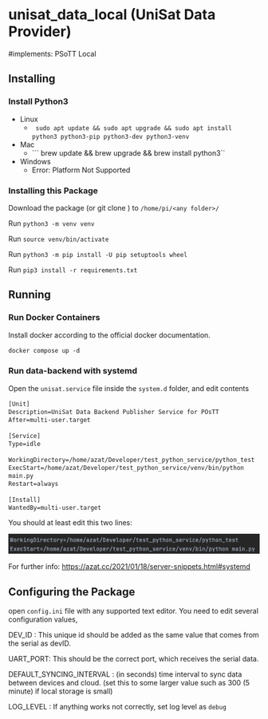 # unisat_data_local (UniSat Data Provider)

#implements: PSoTT Local

## Installing

### Install Python3 

- Linux
  - ``` sudo apt update && sudo apt upgrade && sudo apt install python3 python3-pip python3-dev python3-venv```
- Mac
  - ``` brew update && brew upgrade && brew install python3``
- Windows
  - Error: Platform Not Supported

### Installing this Package

Download the package (or git clone ) to `/home/pi/<any folder>/` 

Run `python3 -m venv venv`

Run `source venv/bin/activate`

Run `python3 -m pip install -U pip setuptools wheel`

Run `pip3 install -r requirements.txt` 

## Running

### Run Docker Containers

Install docker according to the official docker documentation.

```dockerfile
docker compose up -d
```

### Run data-backend with systemd

Open the `unisat.service` file inside the `system.d` folder, and edit contents

```
[Unit]
Description=UniSat Data Backend Publisher Service for POsTT
After=multi-user.target

[Service]
Type=idle

WorkingDirectory=/home/azat/Developer/test_python_service/python_test
ExecStart=/home/azat/Developer/test_python_service/venv/bin/python main.py
Restart=always

[Install]
WantedBy=multi-user.target
```

You should at least edit this two lines:

![CleanShot 2022-09-06 at 09.18.36](https://raw.githubusercontent.com/azataiot/images/master/2022/09/upgit_20220906_1662445138.png)

For further info: https://azat.cc/2021/01/18/server-snippets.html#systemd 

## Configuring the Package

open `config.ini` file with any supported text editor. You need to edit several configuration values, 

DEV_ID :  This unique id should be added as the same value that comes from the serial as devID. 

UART_PORT: This should be the correct port, which receives the serial data.

DEFAULT_SYNCING_INTERVAL : (in seconds) time interval to sync data between devices and cloud. (set this to some larger value such as 300 (5 minute) if local storage is small)

LOG_LEVEL : If anything works not correctly, set log level as `debug`

